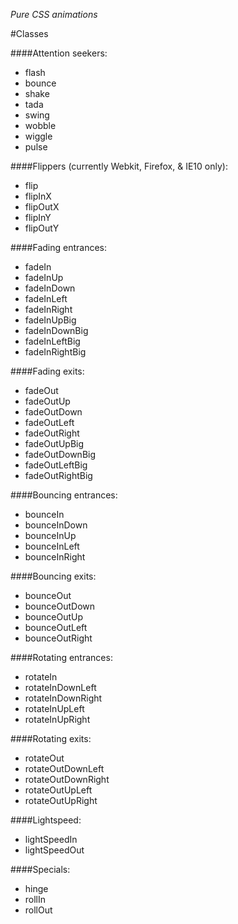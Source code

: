 *Pure CSS animations*

#Classes

####Attention seekers:
- flash
- bounce
- shake
- tada
- swing
- wobble
- wiggle
- pulse

####Flippers (currently Webkit, Firefox, &amp; IE10 only):
- flip
- flipInX
- flipOutX
- flipInY
- flipOutY

####Fading entrances:
- fadeIn
- fadeInUp
- fadeInDown
- fadeInLeft
- fadeInRight
- fadeInUpBig
- fadeInDownBig
- fadeInLeftBig
- fadeInRightBig

####Fading exits:
- fadeOut
- fadeOutUp
- fadeOutDown
- fadeOutLeft
- fadeOutRight
- fadeOutUpBig
- fadeOutDownBig
- fadeOutLeftBig
- fadeOutRightBig

####Bouncing entrances:
- bounceIn
- bounceInDown
- bounceInUp
- bounceInLeft
- bounceInRight

####Bouncing exits:
- bounceOut
- bounceOutDown
- bounceOutUp
- bounceOutLeft
- bounceOutRight

####Rotating entrances:
- rotateIn
- rotateInDownLeft
- rotateInDownRight
- rotateInUpLeft
- rotateInUpRight

####Rotating exits:
- rotateOut
- rotateOutDownLeft
- rotateOutDownRight
- rotateOutUpLeft
- rotateOutUpRight

####Lightspeed:
- lightSpeedIn
- lightSpeedOut

####Specials:
- hinge
- rollIn
- rollOut
